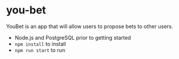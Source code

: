 # you-bet

YouBet is an app that will allow users to propose bets to other users.

- Node.js and PostgreSQL prior to getting started
- `npm install` to install
- `npm run start` to run
